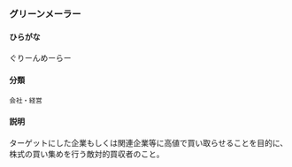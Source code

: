 <div style="display:none;">

## [あ行](securities-terms?id=あ行)
## [か行](securities-terms?id=か行)

</div>

### グリーンメーラー

#### ひらがな

ぐりーんめーらー

#### 分類

`会社・経営`

#### 説明

ターゲットにした企業もしくは関連企業等に高値で買い取らせることを目的に、株式の買い集めを行う敵対的買収者のこと。

<div style="display:none;">

## [さ行](securities-terms?id=さ行)
## [た行](securities-terms?id=た行)
## [な行](securities-terms?id=な行)
## [は行](securities-terms?id=は行)
## [ま行](securities-terms?id=ま行)
## [や行](securities-terms?id=や行)
## [ら行](securities-terms?id=ら行)
## [わ行](securities-terms?id=わ行)
## [英数字・記号](securities-terms?id=英数字・記号)

</div>

